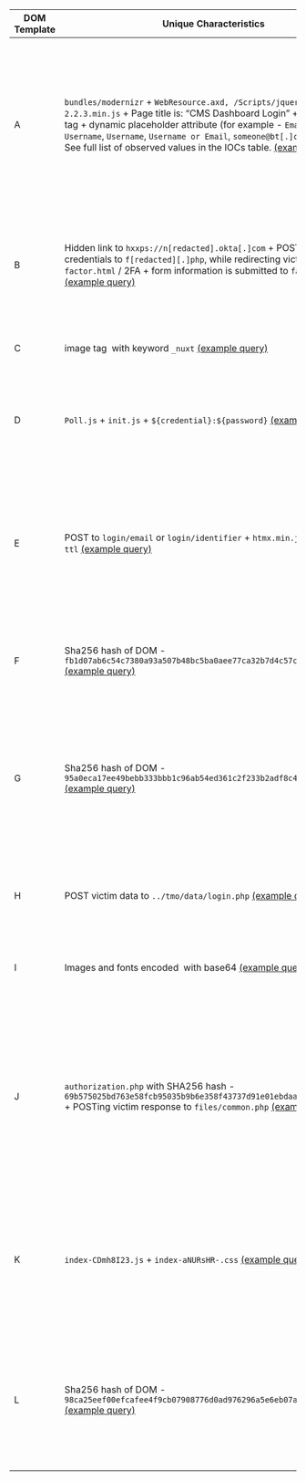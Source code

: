 | DOM Template                                                                                                                                                 | Unique Characteristics                                                                                                                                                                                                                                                                                                                                          | Domain Example            | References                                                                                                                                                                                                                                                                                                                                                                                     | Activity Period   |
| ------------------------------------------------------------------------------------------------------------------------------------------------------------ | --------------------------------------------------------------------------------------------------------------------------------------------------------------------------------------------------------------------------------------------------------------------------------------------------------------------------------------------------------------- | ------------------------- | ---------------------------------------------------------------------------------------------------------------------------------------------------------------------------------------------------------------------------------------------------------------------------------------------------------------------------------------------------------------------------------------------- | ----------------- |
| A                                                                                                                                                            | `bundles/modernizr` + `WebResource.axd, /Scripts/jquery-2.2.3.min.js` + Page title is: “CMS Dashboard Login” + error in height tag + dynamic placeholder attribute (for example - `Email or Username`, `Username`, `Username or Email`, `someone@bt[.]com`, `SSO ID` etc. See full list of observed values in the IOCs table. [(example query)](https://urlscan.io/search/#filename%3A%22%2Fbundles%2Fmodernizr%22%20AND%20filename%3A%22%2FWebResource.axd%22%20AND%20filename%3A%22%2FScripts%2Fjquery-2.2.3.min.js%22)  | revolut-ticket[.]com      | This is the most common template observed in recent months, with domains using it reported by [EclecticIQ](https://blog.eclecticiq.com/ransomware-in-the-cloud-scattered-spider-targeting-insurance-and-financial-industries) and [Cyber Resilience](https://www.cyberresilience.com/threatonomics/resilience-threat-researchers-identify-new-campaigns-from-scattered-spider/), among others. | May ‘23 - Today   |
| B                                                                                                                                                            | Hidden link to `hxxps://n[redacted].okta[.]com` \+ POST victim credentials to `f[redacted][.]php`, while redirecting victim to `factor.html` / 2FA + form information is submitted to `factor.php`  [(example query)](https://urlscan.io/search/#hash%3A4ae2d449cc534f746e351500a78ed83b2b4555cdf22a49e2e5ef48b10ec55bd6%20OR%20hash%3A524ebcfcf42b34231a20d42858b59063f55fc4ef8100bd6662b3f73c585eb5f0)                                                                                                                                       | gemini-sso[.]com          | This template has been extensively studied previously, and reported on by [TLP_R3D](https://x.com/TLP_R3D/status/1845069812919157114?t=9nGoI9rPMztU4_tkKhVBEA&s=19)                                                                                                                                                                                                                           | Nov ‘23 - Today   |
| C                                                                                                                                                            | image tag  with keyword `_nuxt` [(example query)](https://urlscan.io/search/#filename%3A%20%22_nuxt%2Fimg%2Fdefault.2dc2af8.png%22)                                                                                                                                                                                                                            | att-mfa[.]com             | This template was first reported by [Group-IB](https://www.group-ib.com/blog/0ktapus/)                                                                                                                                                                                                                                                                                                         | Jul ‘22 – Apr ‘24 |
| D                                                                                                                                                            | `Poll.js` + `init.js` + `${credential}:${password}` [(example query)](https://urlscan.io/search/#hash%3Ac8ff5a54213c5ac0146b1ffe36974b07113f9f7060f951d5f80b93befa3b03f2)                                                                                                                                                                                  | stargate-okta[.]com       | Domains using this DOM template were reported by [TLP_R3D](https://mobile.x.com/TLP_R3D/status/1836737521260109998)                                                                                                                                                                                                                                                                            | Sep ‘24 – Today   |
| E                                                                                                                                                            | POST to `login/email` or `login/identifier` + `htmx.min.js` + `email` + `ttl` [(example query)](https://urlscan.io/search/#filename%3A%22htmx.min.js%22%20AND%20filename%3A%20%22ttl%22%20AND%20(filename%3A%20%22email%22%20OR%20filename%3A%20%22identifier%22))                                                                                  | dashboard-mailgun[.]com   | Wiz Research surfaced this template by examining domain registrations linked to common nameservers known to be used by 0ktapus.                                                                                                                                                                                                                                                                | Oct ‘24           |
| F                                                                                                                                                            | Sha256 hash of DOM - `fb1d07ab6c54c7380a93a507b48bc5ba0aee77ca32b7d4c57c38f007857a6fd1` [(example query)](https://urlscan.io/search/#hash%3Afb1d07ab6c54c7380a93a507b48bc5ba0aee77ca32b7d4c57c38f007857a6fd1)                                                                                                                                                  | mgmresorts-okta[.]com     | The domain using this template was reported by [Sekoia](https://blog.sekoia.io/scattered-spider-laying-new-eggs/#h-iocs-amp-technical-details).                                                                                                                                                                                                                                                                                                                                         | Aug ‘22           |
| G                                                                                                                                                            | Sha256 hash of DOM - `95a0eca17ee49bebb333bbb1c96ab54ed361c2f233b2adf8c4374814c633a53b` [(example query)](https://urlscan.io/search/#hash%3A95a0eca17ee49bebb333bbb1c96ab54ed361c2f233b2adf8c4374814c633a53b)                                                                                                                                                                                                                                                       | calendar-dd[.]com         | Wiz Research surfaced a domain using this template by pivoting on hashes associated with several of 0ktapus’s other known phishing domains.                                                                                                                                                                                                                                                    | Sep ‘22           |
| H                                                                                                                                                            | POST victim data to `../tmo/data/login.php` [(example query)](https://urlscan.io/search/#hash%3Aa28b40bc981d9168cf4c644909d391183225b3ce489eb5fd6b85bc162389e683)                                                                                                                                                                                             | t-mobile-okta[.]com       | A domain using this template was reported by [SilentPush.](https://www.silentpush.com/blog/scattered-spider/)                                                                                                                                                                                                                                                                                   | Sep ‘23           |
| I                                                                                                                                                            | Images and fonts encoded  with base64 [(example query)](https://urlscan.io/search/#hash%3A%2026c95a36c1fdae05b7dc9bee50dca1439e884d8c9c0f79d482cc827990d369f5)                                                                                                                                                                                                                                                                                                           | intercom-okta[.]com       | A domain using this template was reported by [TLP_R3D](https://mobile.x.com/TLP_R3D/status/1837083934900789424)                                                                                                                                                                                                                                                                               | Nov ‘23 – Apr ‘24 |
| J                                                                                                                                                            | `authorization.php` with SHA256 hash - `69b575025bd763e58fcb95035b9b6e358f43737d91e01ebdaa19934e0206a966` + POSTing victim response to `files/common.php` [(example query)](https://urlscan.io/search/#hash%3A69b575025bd763e58fcb95035b9b6e358f43737d91e01ebdaa19934e0206a966)                                                                           | klav-workday[.]com        | Wiz Research was able to surface this template by pivoting on an image replicated from a legitimate site and used by 0ktapus on a known phishing domain.                                                                                                                                                                                                                                       | Mar’23            |
| K                                                                                                                                                            | `index-CDmh8I23.js` + `index-aNURsHR-.css` [(example query)](https://urlscan.io/search/#filename%3ACDmh8I23.js%20AND%20filename%3Aindex-aNURsHR-.css)                                                                                                                                                                                                       | grid-review[.]com         | Wiz Research surfaced this template by pivoting on scripts used by 0ktapus on several known phishing domains.                                                                                                                                                                                                                                                                                  | Sep’24            |
| L                                                                                                                                                            | Sha256 hash of DOM - `98ca25eef00efcafee4f9cb07908776d0ad976296a5e6eb07a724c31ae4bfc61` [(example query)](https://urlscan.io/search/#hash%3A98ca25eef00efcafee4f9cb07908776d0ad976296a5e6eb07a724c31ae4bfc61)                                                                                                                                               | rejectauth-sendgrid[.]com | Wiz Research surfaced this template by pivoting on scripts used by 0ktapus on several known phishing domains.                                                                                                                                                                                                                                                                                  | Aug’24 - Today    |
